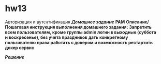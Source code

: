 # hw13
Авторизация и аутентификация
***Домашнее задание***
**PAM**
**Описание/Пошаговая инструкция выполнения домашнего задания:**
**Запретить всем пользователям, кроме группы admin логин в выходные (суббота и воскресенье), без учета праздников**
**дать конкретному пользователю права работать с докером и возможность рестартить докер сервис**

***Решение***
